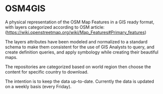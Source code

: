# OSM4GIS
A physical representation of the OSM Map Features in a GIS ready format, with layers categorized according to OSM article: (https://wiki.openstreetmap.org/wiki/Map_Features#Primary_features)

The layers attributes have been modeled and normalized to a standard schema to make them consistent for the use of GIS Analysts to query, and create definition queries, and apply symbology while creating their beautiful maps.

The repositories are categorized based on world region then choose the content for specific country to download.

The intention is to keep the data up-to-date.
Currently the data is updated on a weekly basis (every Friday).
